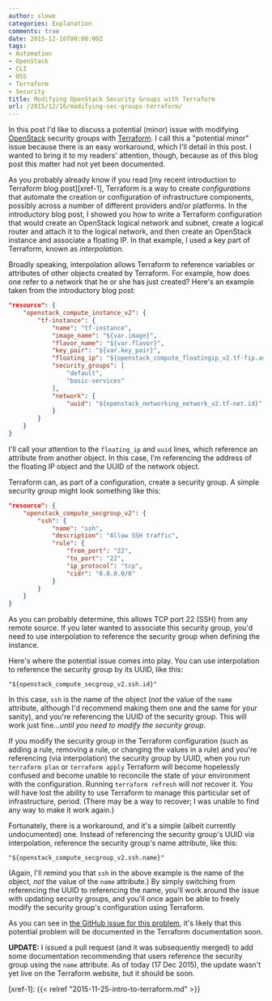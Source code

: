 ```yaml
---
author: slowe
categories: Explanation
comments: true
date: 2015-12-16T00:00:00Z
tags:
- Automation
- OpenStack
- CLI
- OSS
- Terraform
- Security
title: Modifying OpenStack Security Groups with Terraform
url: /2015/12/16/modifying-sec-groups-terraform/
---
```


In this post I'd like to discuss a potential (minor) issue with modifying [OpenStack][link-2] security groups with [Terraform][link-1]. I call this a "potential minor" issue because there is an easy workaround, which I'll detail in this post. I wanted to bring it to my readers' attention, though, because as of this blog post this matter had not yet been documented.

As you probably already know if you read [my recent introduction to Terraform blog post][xref-1], Terraform is a way to create _configurations_ that automate the creation or configuration of infrastructure components, possibly across a number of different providers and/or platforms. In the introductory blog post, I showed you how to write a Terraform configuration that would create an OpenStack logical network and subnet, create a logical router and attach it to the logical network, and then create an OpenStack instance and associate a floating IP. In that example, I used a key part of Terraform, known as _interpolation_.

Broadly speaking, interpolation allows Terraform to reference variables or attributes of other objects created by Terraform. For example, how does one refer to a network that he or she has just created? Here's an example taken from the introductory blog post:

```json
"resource": {
    "openstack_compute_instance_v2": {
        "tf-instance": {
            "name": "tf-instance",
            "image_name": "${var.image}",
            "flavor_name": "${var.flavor}",
            "key_pair": "${var.key_pair}",
            "floating_ip": "${openstack_compute_floatingip_v2.tf-fip.address}",
            "security_groups": [
                "default",
                "basic-services"
            ],
            "network": {
                "uuid": "${openstack_networking_network_v2.tf-net.id}"
            }
        }
    }
}
```

I'll call your attention to the `floating_ip` and `uuid` lines, which reference an attribute from another object. In this case, I'm referencing the address of the floating IP object and the UUID of the network object.

Terraform can, as part of a configuration, create a security group. A simple security group might look something like this:

```json
"resource": {
    "openstack_compute_secgroup_v2": {
        "ssh": {
            "name": "ssh",
            "description": "Allow SSH traffic",
            "rule": {
                "from_port": "22",
                "to_port": "22",
                "ip_protocol": "tcp",
                "cidr": "0.0.0.0/0"
            }
        }
    }
}
```

As you can probably determine, this allows TCP port 22 (SSH) from any remote source. If you later wanted to associate this security group, you'd need to use interpolation to reference the security group when defining the instance.

Here's where the potential issue comes into play. You can use interpolation to reference the security group by its UUID, like this:

```hcl
"${openstack_compute_secgroup_v2.ssh.id}"
```

In this case, `ssh` is the name of the object (_not_ the value of the `name` attribute, although I'd recommend making them one and the same for your sanity), and you're referencing the UUID of the security group. This will work just fine..._until you need to modify the security group._

If you modify the security group in the Terraform configuration (such as adding a rule, removing a rule, or changing the values in a rule) and you're referencing (via interpolation) the security group by UUID, when you run `terraform plan` or `terraform apply` Terraform will become hopelessly confused and become unable to reconcile the state of your environment with the configuration. Running `terraform refresh` will _not_ recover it. You will have lost the ability to use Terraform to manage this particular set of infrastructure, period. (There may be a way to recover; I was unable to find any way to make it work again.)

Fortunately, there is a workaround, and it's a simple (albeit currently undocumented) one. Instead of referencing the security group's UUID via interpolation, reference the security group's name attribute, like this:

```hcl
"${openstack_compute_secgroup_v2.ssh.name}"
```

(Again, I'll remind you that `ssh` in the above example is the name of the object, _not_ the value of the `name` attribute.) By simply switching from referencing the UUID to referencing the name, you'll work around the issue with updating security groups, and you'll once again be able to freely modify the security group's configuration using Terraform.

As you can see in [the GitHub issue for this problem][link-3], it's likely that this potential problem will be documented in the Terraform documentation soon.

**UPDATE:** I issued a pull request (and it was subsequently merged) to add some documentation recommending that users reference the security group using the `name` attribute. As of today (17 Dec 2015), the update wasn't yet live on the Terraform website, but it should be soon.

[link-1]: http://terraform.io
[link-2]: http://www.openstack.org
[link-3]: https://github.com/hashicorp/terraform/issues/4319
[xref-1]: {{< relref "2015-11-25-intro-to-terraform.md" >}}
